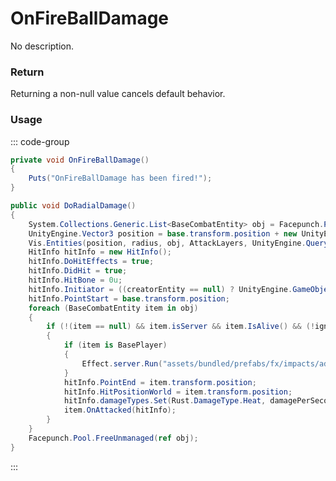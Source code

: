 # OnFireBallDamage
<Badge type="info" text="Weapon"/><Badge type="danger" text="Carbon Compatible"/><Badge type="warning" text="Oxide Compatible"/>
No description.
### Return
Returning a non-null value cancels default behavior.

### Usage
::: code-group
```csharp [Example]
private void OnFireBallDamage()
{
	Puts("OnFireBallDamage has been fired!");
}
```
```csharp [Source — Assembly-CSharp @ FireBall]
public void DoRadialDamage()
{
	System.Collections.Generic.List<BaseCombatEntity> obj = Facepunch.Pool.Get<System.Collections.Generic.List<BaseCombatEntity>>();
	UnityEngine.Vector3 position = base.transform.position + new UnityEngine.Vector3(0f, radius * 0.75f, 0f);
	Vis.Entities(position, radius, obj, AttackLayers, UnityEngine.QueryTriggerInteraction.Ignore);
	HitInfo hitInfo = new HitInfo();
	hitInfo.DoHitEffects = true;
	hitInfo.DidHit = true;
	hitInfo.HitBone = 0u;
	hitInfo.Initiator = ((creatorEntity == null) ? UnityEngine.GameObjectEx.ToBaseEntity(base.gameObject) : creatorEntity);
	hitInfo.PointStart = base.transform.position;
	foreach (BaseCombatEntity item in obj)
	{
		if (!(item == null) && item.isServer && item.IsAlive() && (!ignoreNPC || !item.IsNpc) && item.IsVisible(position))
		{
			if (item is BasePlayer)
			{
				Effect.server.Run("assets/bundled/prefabs/fx/impacts/additive/fire.prefab", item, 0u, new UnityEngine.Vector3(0f, 1f, 0f), UnityEngine.Vector3.up);
			}
			hitInfo.PointEnd = item.transform.position;
			hitInfo.HitPositionWorld = item.transform.position;
			hitInfo.damageTypes.Set(Rust.DamageType.Heat, damagePerSecond * tickRate);
			item.OnAttacked(hitInfo);
		}
	}
	Facepunch.Pool.FreeUnmanaged(ref obj);
}

```
:::
